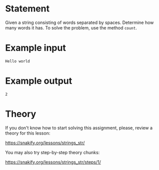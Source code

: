 # Statement

Given a string consisting of words separated by spaces. Determine how many words it has. To solve the problem, use the method `count`.

# Example input

```
Hello world
```

# Example output

```
2
```

# Theory

If you don't know how to start solving this assignment, please, review a theory for this lesson:

https://snakify.org/lessons/strings_str/ 

You may also try step-by-step theory chunks:

https://snakify.org/lessons/strings_str/steps/1/